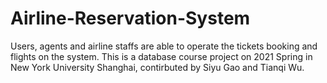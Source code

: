 # Airline-Reservation-System
Users, agents and airline staffs are able to operate the tickets booking and flights on the system.
This is a database course project on 2021 Spring in New York University Shanghai, contirbuted by Siyu Gao and Tianqi Wu.
